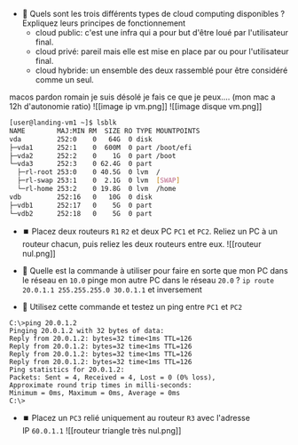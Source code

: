 - 🎯 Quels sont les trois différents types de cloud computing disponibles ?  
    Expliquez leurs principes de fonctionnement
	- cloud public: c'est une infra qui a pour but d'être loué par l'utilisateur final.
	- cloud privé: pareil mais elle est mise en place par ou pour l'utilisateur final.
	- cloud hybride: un ensemble des deux rassemblé pour être considéré comme un seul.

macos pardon romain je suis désolé je fais ce que je peux.... (mon mac a 12h d'autonomie ratio)
![[image ip vm.png]]
![[image disque vm.png]]
```bash
[user@landing-vm1 ~]$ lsblk
NAME        MAJ:MIN RM  SIZE RO TYPE MOUNTPOINTS
vda         252:0    0   64G  0 disk
├─vda1      252:1    0  600M  0 part /boot/efi
├─vda2      252:2    0    1G  0 part /boot
└─vda3      252:3    0 62.4G  0 part
  ├─rl-root 253:0    0 40.5G  0 lvm  /
  ├─rl-swap 253:1    0  2.1G  0 lvm  [SWAP]
  └─rl-home 253:2    0 19.8G  0 lvm  /home
vdb         252:16   0   10G  0 disk
├─vdb1      252:17   0    5G  0 part
└─vdb2      252:18   0    5G  0 part
```

- ⏹️ Placez deux routeurs `R1` `R2` et deux PC `PC1` et `PC2`. Reliez un PC à un routeur chacun, puis reliez les deux routeurs entre eux.
![[routeur nul.png]]
- 🎯 Quelle est la commande à utiliser pour faire en sorte que mon PC dans le réseau en `10.0` pinge mon autre PC dans le réseau `20.0` ?
`ip route 20.0.1.1 255.255.255.0 30.0.1.1` et inversement

- 🎰 Utilisez cette commande et testez un ping entre `PC1` et `PC2`
 ```beurk_windows
C:\>ping 20.0.1.2
Pinging 20.0.1.2 with 32 bytes of data:
Reply from 20.0.1.2: bytes=32 time<1ms TTL=126
Reply from 20.0.1.2: bytes=32 time<1ms TTL=126
Reply from 20.0.1.2: bytes=32 time<1ms TTL=126
Reply from 20.0.1.2: bytes=32 time<1ms TTL=126
Ping statistics for 20.0.1.2:
Packets: Sent = 4, Received = 4, Lost = 0 (0% loss),
Approximate round trip times in milli-seconds:
Minimum = 0ms, Maximum = 0ms, Average = 0ms
C:\>
```

-  ⏹️ Placez un `PC3` relié uniquement au routeur `R3` avec l'adresse IP `60.0.1.1`
![[routeur triangle très nul.png]]
